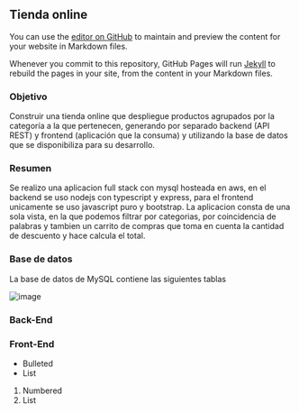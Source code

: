 ##  Tienda online

You can use the [editor on GitHub](https://github.com/EdixCarlos/ecomerce-interview/edit/gh-pages/index.md) to maintain and preview the content for your website in Markdown files.

Whenever you commit to this repository, GitHub Pages will run [Jekyll](https://jekyllrb.com/) to rebuild the pages in your site, from the content in your Markdown files.
### Objetivo
Construir una tienda online que despliegue productos agrupados por la categoría a
la que pertenecen, generando por separado backend (API REST) y frontend
(aplicación que la consuma) y utilizando la base de datos que se disponibiliza para
su desarrollo.

### Resumen 
Se realizo una aplicacion full stack con mysql hosteada en aws, en el backend se uso nodejs con typescript y express, para el frontend unicamente se uso javascript puro y bootstrap.
La aplicacion consta de una sola vista, en la que podemos filtrar por categorias, por coincidencia de palabras y tambien un carrito de compras que toma en cuenta la cantidad de descuento y hace calcula el total.

### Base de datos

La base de datos de MySQL contiene las siguientes tablas

![image](https://user-images.githubusercontent.com/74202934/153257951-dcf6fb77-35d7-49e3-a52f-fbc3e4045bcb.png)
### Back-End



### Front-End

- Bulleted
- List

1. Numbered
2. List




```
```
<!-- **Bold** and _Italic_ and `Code` text -->






